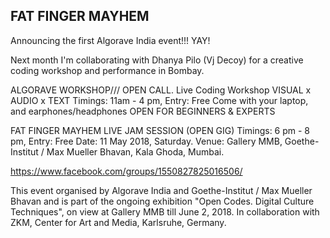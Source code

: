 ## FAT FINGER MAYHEM

Announcing the first Algorave India event!!! YAY!

Next month I'm collaborating with Dhanya Pilo (Vj Decoy) for a creative coding workshop and performance in Bombay.

ALGORAVE WORKSHOP///  OPEN CALL.
Live Coding Workshop VISUAL x AUDIO x TEXT
Timings: 11am - 4 pm, Entry: Free
Come with your laptop, and earphones/headphones
OPEN FOR BEGINNERS & EXPERTS

FAT FINGER MAYHEM LIVE JAM SESSION
(OPEN GIG) Timings: 6 pm - 8 pm, Entry: Free
Date: 11 May 2018, Saturday.
Venue: Gallery MMB, Goethe-Institut / Max Mueller Bhavan, Kala Ghoda, Mumbai.

https://www.facebook.com/groups/1550827825016506/

This event organised by Algorave India and Goethe-Institut / Max Mueller Bhavan and is part of the ongoing exhibition "Open Codes. Digital Culture Techniques", on view at Gallery MMB till June 2, 2018. In collaboration with ZKM, Center for Art and Media, Karlsruhe, Germany.
